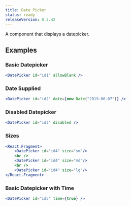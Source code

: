 ```yaml
---
title: Date Picker
status: ready
releaseVersion: 0.2.42
---
```


A component that displays a datepicker.

## Examples

### Basic Datepicker
```.jsx
<DatePicker id="id1" allowBlank />
```


### Date Supplied
```.jsx
<DatePicker id="id2" date={new Date("2019-06-07")} />
```



### Disabled Datepicker
```.jsx
<DatePicker id="id3" disabled />
```



### Sizes
```.jsx
<React.Fragment>
    <DatePicker id="id4" size="sm"/>
    <br />
    <DatePicker id="id4" size="md"/>
    <br />
    <DatePicker id="id4" size="lg"/>
</React.Fragment>
```

### Basic Datepicker with Time
```.jsx
<DatePicker id="id5" time={true} />
```
